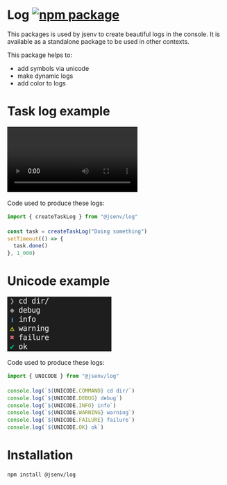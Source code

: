 # Log [![npm package](https://img.shields.io/npm/v/@jsenv/log.svg?logo=npm&label=package)](https://www.npmjs.com/package/@jsenv/log)

This packages is used by jsenv to create beautiful logs in the console. It is available as a standalone package to be used in other contexts.

This package helps to:

- add symbols via unicode
- make dynamic logs
- add color to logs

# Task log example

<video src="./docs/demo_task.pm4"></video>

Code used to produce these logs:

```js
import { createTaskLog } from "@jsenv/log"

const task = createTaskLog("Doing something")
setTimeout(() => {
  task.done()
}, 1_000)
```

# Unicode example

![img](./docs/demo_unicode.png)

Code used to produce these logs:

```js
import { UNICODE } from "@jsenv/log"

console.log(`${UNICODE.COMMAND} cd dir/`)
console.log(`${UNICODE.DEBUG} debug`)
console.log(`${UNICODE.INFO} info`)
console.log(`${UNICODE.WARNING} warning`)
console.log(`${UNICODE.FAILURE} failure`)
console.log(`${UNICODE.OK} ok`)
```

# Installation

```console
npm install @jsenv/log
```
